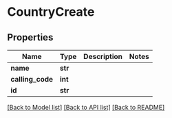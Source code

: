# CountryCreate

## Properties
Name | Type | Description | Notes
------------ | ------------- | ------------- | -------------
**name** | **str** |  | 
**calling_code** | **int** |  | 
**id** | **str** |  | 

[[Back to Model list]](../README.md#documentation-for-models) [[Back to API list]](../README.md#documentation-for-api-endpoints) [[Back to README]](../README.md)


